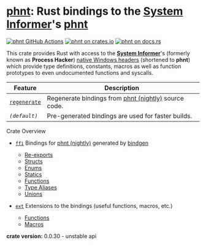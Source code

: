 [phnt][github.com]: Rust bindings to the [System Informer][github.com/sysinf]'s [phnt][github.com/sysinf/phnt]
========================================

[![phnt GitHub Actions][github.com/ci/img]][github.com/ci]
[![phnt on crates.io][crates.io/img]][crates.io]
[![phnt on docs.rs][docs.rs/img]][docs.rs]

This crate provides Rust with access to the **[System Informer][github.com/sysinf]**'s (formerly known as **Process Hacker**) [native Windows headers][github.com/sysinf/phnt] (shortened to **phnt**) which provide type definitions, constants, macros as well as function prototypes to even undocumented functions and syscalls.

| Feature | Description |
| --- | --- |
| [`regenerate`][github.com/src/build.rs] | Regenerate bindings from [phnt (nightly)][github.com/phnt_nightly] source code. |
| *`(default)`* | Pre-generated bindings are used for faster builds. |

Crate Overview
- [`ffi`][docs.rs/ffi] Bindings for [phnt (nightly)][github.com/phnt_nightly] generated by [bindgen][crates.io/bindgen]
  - [Re-exports][docs.rs/ffi/reexports]
  - [Structs][docs.rs/ffi/structs]
  - [Enums][docs.rs/ffi/enums]
  - [Statics][docs.rs/ffi/structs]
  - [Functions][docs.rs/ffi/functions]
  - [Type Aliases][docs.rs/ffi/type-aliases]
  - [Unions][docs.rs/ffi/unions]

- [`ext`][docs.rs/ext] Extensions to the bindings (useful functions, macros, etc.)
  - [Functions][docs.rs/ext/functions]
  - [Macros][docs.rs/ext/macros]

**crate version:** 0.0.30 - unstable api

[github.com]:               https://github.com/oberrich/phnt-rs
[github.com/ci]:            https://github.com/oberrich/phnt-rs/actions/workflows/rust.yml
[github.com/ci/img]:        https://github.com/oberrich/phnt-rs/actions/workflows/rust.yml/badge.svg
[github.com/phnt_nightly]:  https://github.com/oberrich/phnt_nightly
[github.com/src/build.rs]:  https://github.com/oberrich/phnt-rs/blob/master/src/build.rs
[github.com/sysinf]:        https://github.com/winsiderss/systeminformer
[github.com/sysinf/phnt]:   https://github.com/winsiderss/systeminformer/tree/master/phnt

[crates.io]:                https://crates.io/crates/phnt
[crates.io/bindgen]:        https://crates.io/crates/bindgen
[crates.io/img]:            https://img.shields.io/crates/v/phnt.svg

[docs.rs]:                  https://docs.rs/phnt
[docs.rs/img]:              https://docs.rs/phnt/badge.svg
[docs.rs/ffi]:              https://docs.rs/phnt/latest/phnt/ffi/index.html
[docs.rs/ffi/reexports]:    https://docs.rs/phnt/latest/phnt/ffi/index.html#reexports
[docs.rs/ffi/structs]:      https://docs.rs/phnt/latest/phnt/ffi/index.html#structs
[docs.rs/ffi/enums]:        https://docs.rs/phnt/latest/phnt/ffi/index.html#enums
[docs.rs/ffi/constants]:    https://docs.rs/phnt/latest/phnt/ffi/index.html#constants
[docs.rs/ffi/statics]:      https://docs.rs/phnt/latest/phnt/ffi/index.html#statics
[docs.rs/ffi/functions]:    https://docs.rs/phnt/latest/phnt/ffi/index.html#functions
[docs.rs/ffi/type-aliases]: https://docs.rs/phnt/latest/phnt/ffi/index.html#types
[docs.rs/ffi/unions]:       https://docs.rs/phnt/latest/phnt/ffi/index.html#unions
[docs.rs/ext]:              https://docs.rs/phnt/latest/phnt/ext/index.html
[docs.rs/ext/functions]:    https://docs.rs/phnt/latest/phnt/ext/index.html#functions
[docs.rs/ext/macros]:       https://docs.rs/phnt/latest/phnt/index.html#macros
